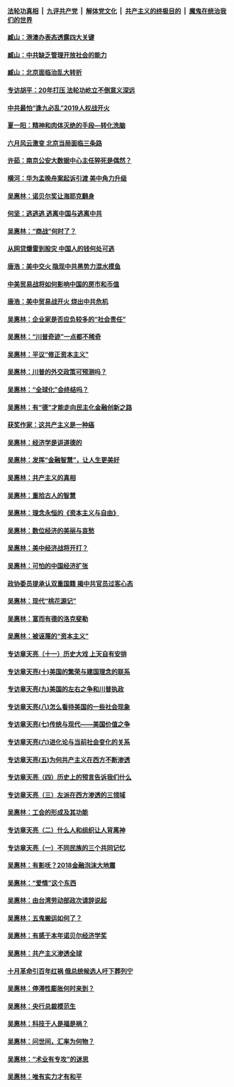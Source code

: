 ####  [法轮功真相](../../../../basic/blob/master/README.md?t=08300239) &nbsp;|&nbsp; [九评共产党](../../../../9ping.md/blob/master/README.md?t=08300239) &nbsp;|&nbsp; [解体党文化](../../../../jtdwh.md/blob/master/README.md?t=08300239)  &nbsp;|&nbsp; [共产主义的终极目的](../../../../gczydzjmd.md/blob/master/README.md?t=08300239) &nbsp;|&nbsp; [魔鬼在统治我们的世界](../../../../mgztzwmdsj.md/blob/master/README.md?t=08300239) 

#### [臧山：港澳办表态透露四大关键](../pages/nsc423/n11421628.md?t=08300239) 

#### [臧山：中共缺乏管理开放社会的能力](../pages/nsc423/n11407457.md?t=08300239) 

#### [臧山：北京面临治乱大转折](../pages/nsc423/n11406895.md?t=08300239) 

#### [专访胡平：20年打压 法轮功屹立不倒意义深远](../pages/nsc423/n11398800.md?t=08300239) 

#### [中共最怕“逢九必乱”2019人权战开火](../pages/nsc423/n11385248.md?t=08300239) 

#### [夏一阳：精神和肉体灭绝的手段—转化洗脑](../pages/nsc423/n11368250.md?t=08300239) 

#### [六月风云激变 北京当局面临三条路](../pages/nsc423/n11313668.md?t=08300239) 

#### [许茹：南京公安大数据中心主任猝死是偶然？](../pages/nsc423/n11064744.md?t=08300239) 

#### [横河：华为孟晚舟案起诉引渡 美中角力升级](../pages/nsc423/n11027230.md?t=08300239) 

#### [吴惠林：诺贝尔奖让海耶克翻身](../pages/nsc423/n10890049.md?t=08300239) 

#### [何坚：逃逃逃 逃离中国与逃离中共](../pages/nsc423/n10592891.md?t=08300239) 

#### [吴惠林：“商战”何时了？](../pages/nsc423/n10573558.md?t=08300239) 

#### [从网贷爆雷到股灾 中国人的钱何处可逃](../pages/nsc423/n10572800.md?t=08300239) 

#### [唐浩：美中交火 隐现中共黑势力混水摸鱼](../pages/nsc423/n10544040.md?t=08300239) 

#### [中美贸易战将如何影响中国的房市和币值](../pages/nsc423/n10543697.md?t=08300239) 

#### [唐浩：美中贸易战开火 烧出中共危机](../pages/nsc423/n10540126.md?t=08300239) 

#### [吴惠林：企业家是否应负较多的“社会责任”](../pages/nsc423/n10535022.md?t=08300239) 

#### [吴惠林：“川普奇迹”一点都不稀奇](../pages/nsc423/n10512808.md?t=08300239) 

#### [吴惠林：平议“修正资本主义”](../pages/nsc423/n10495724.md?t=08300239) 

#### [吴惠林：川普的外交政策可预测吗？](../pages/nsc423/n10462387.md?t=08300239) 

#### [吴惠林：“全球化”会终结吗？](../pages/nsc423/n10452838.md?t=08300239) 

#### [吴惠林：有“德”才能走向民主化金融创新之路](../pages/nsc423/n10432292.md?t=08300239) 

#### [获奖作家：这共产主义是一种癌](../pages/nsc423/n10431541.md?t=08300239) 

#### [吴惠林：经济学是讲道德的](../pages/nsc423/n10398014.md?t=08300239) 

#### [吴惠林：发挥“金融智慧”，让人生更美好](../pages/nsc423/n10375019.md?t=08300239) 

#### [吴惠林：共产主义的真相](../pages/nsc423/n10351394.md?t=08300239) 

#### [吴惠林：重拾古人的智慧](../pages/nsc423/n10337691.md?t=08300239) 

#### [吴惠林：理念永恒的《资本主义与自由》](../pages/nsc423/n10316274.md?t=08300239) 

#### [吴惠林：数位经济的美丽与哀愁](../pages/nsc423/n10292946.md?t=08300239) 

#### [吴惠林：美中经济战将开打？](../pages/nsc423/n10258825.md?t=08300239) 

#### [吴惠林：可怕的中国经济扩张](../pages/nsc423/n10219147.md?t=08300239) 

#### [政协委员提承认双重国籍 揭中共官员过客心态](../pages/nsc423/n10208809.md?t=08300239) 

#### [吴惠林：现代“桃花源记”](../pages/nsc423/n10185234.md?t=08300239) 

#### [吴惠林：富而有德的洛克斐勒](../pages/nsc423/n10142264.md?t=08300239) 

#### [吴惠林：被诬蔑的“资本主义”](../pages/nsc423/n10124816.md?t=08300239) 

#### [专访章天亮（十一）历史大戏 上天自有安排](../pages/nsc423/n10094905.md?t=08300239) 

#### [专访章天亮(十)美国的繁荣与建国理念的联系](../pages/nsc423/n10094899.md?t=08300239) 

#### [专访章天亮(九)美国的左右之争和川普执政](../pages/nsc423/n10094889.md?t=08300239) 

#### [专访章天亮(八)怎么看待美国的一些社会现象](../pages/nsc423/n10094857.md?t=08300239) 

#### [专访章天亮(七)传统与现代——美国价值之争](../pages/nsc423/n10093140.md?t=08300239) 

#### [专访章天亮(六)进化论与当前社会变化的关系](../pages/nsc423/n10092036.md?t=08300239) 

#### [专访章天亮(五)为何共产主义在西方不断渗透](../pages/nsc423/n10083620.md?t=08300239) 

#### [专访章天亮（四）历史上的预言告诉我们什么](../pages/nsc423/n10083606.md?t=08300239) 

#### [专访章天亮（三）左派在西方渗透的三领域](../pages/nsc423/n10081115.md?t=08300239) 

#### [吴惠林：工会的形成及其功能](../pages/nsc423/n10080633.md?t=08300239) 

#### [专访章天亮（二）什么人和组织让人背离神](../pages/nsc423/n10076637.md?t=08300239) 

#### [专访章天亮（一）不同民族的三个共同记忆](../pages/nsc423/n10074188.md?t=08300239) 

#### [吴惠林：有影呒？2018金融泡沫大地震](../pages/nsc423/n10040534.md?t=08300239) 

#### [吴惠林：“爱情”这个东西](../pages/nsc423/n10019423.md?t=08300239) 

#### [吴惠林：由台湾劳动部政次请辞说起](../pages/nsc423/n9979679.md?t=08300239) 

#### [吴惠林：五鬼搬运如何了？](../pages/nsc423/n9925338.md?t=08300239) 

#### [吴惠林：有感于本年诺贝尔经济学奖](../pages/nsc423/n9871883.md?t=08300239) 

#### [吴惠林：共产主义渗透全球](../pages/nsc423/n9812748.md?t=08300239) 

#### [十月革命引百年红祸 俄总统候选人吁下葬列宁](../pages/nsc423/n9810182.md?t=08300239) 

#### [吴惠林：停滞性膨胀何时来到？](../pages/nsc423/n9764136.md?t=08300239) 

#### [吴惠林：央行总裁模范生](../pages/nsc423/n9728134.md?t=08300239) 

#### [吴惠林：科技于人是福是祸？](../pages/nsc423/n9672982.md?t=08300239) 

#### [吴惠林：问世间，汇率为何物？](../pages/nsc423/n9621788.md?t=08300239) 

#### [吴惠林：“术业有专攻”的迷思](../pages/nsc423/n9580363.md?t=08300239) 

#### [吴惠林：唯有实力才有和平](../pages/nsc423/n9529599.md?t=08300239) 

